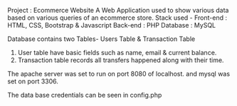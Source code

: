 Project : Ecommerce Website
A Web Application used to show various data based on various queries of an ecommerce store.
Stack used -
Front-end : HTML, CSS, Bootstrap & Javascript
Back-end : PHP
Database : MySQL

Database contains two Tables- Users Table & Transaction Table

1. User table have basic fields such as name, email & current balance.
2. Transaction table records all transfers happened along with their time.

The apache server was set to run on port 8080 of localhost. and mysql was set on port 3306.

The data base credentials can be seen in config.php
